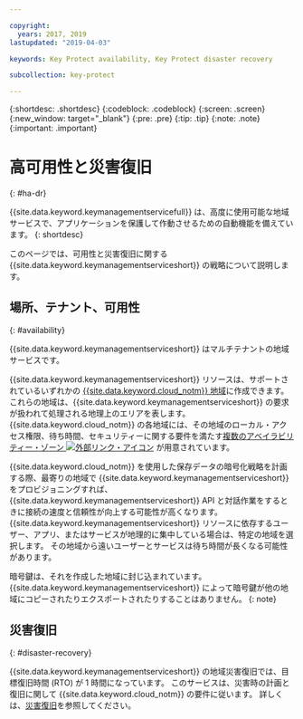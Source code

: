 ```yaml
---

copyright:
  years: 2017, 2019
lastupdated: "2019-04-03"

keywords: Key Protect availability, Key Protect disaster recovery

subcollection: key-protect

---
```


{:shortdesc: .shortdesc}
{:codeblock: .codeblock}
{:screen: .screen}
{:new_window: target="_blank"}
{:pre: .pre}
{:tip: .tip}
{:note: .note}
{:important: .important}

# 高可用性と災害復旧
{: #ha-dr}

{{site.data.keyword.keymanagementservicefull}} は、高度に使用可能な地域サービスで、アプリケーションを保護して作動させるための自動機能を備えています。
{: shortdesc}

このページでは、可用性と災害復旧に関する {{site.data.keyword.keymanagementserviceshort}} の戦略について説明します。

## 場所、テナント、可用性
{: #availability}

{{site.data.keyword.keymanagementserviceshort}} はマルチテナントの地域サービスです。 

{{site.data.keyword.keymanagementserviceshort}} リソースは、サポートされているいずれかの [{{site.data.keyword.cloud_notm}} 地域](/docs/services/key-protect?topic=key-protect-regions#regions)に作成できます。これらの地域は、{{site.data.keyword.keymanagementserviceshort}} の要求が扱われて処理される地理上のエリアを表します。 {{site.data.keyword.cloud_notm}} の各地域には、その地域のローカル・アクセス権限、待ち時間、セキュリティーに関する要件を満たす[複数のアベイラビリティー・ゾーン ![外部リンク・アイコン](../../icons/launch-glyph.svg "外部リンク・アイコン")](https://www.ibm.com/blogs/bluemix/2018/06/expansion-availability-zones-global-regions/) が用意されています。

{{site.data.keyword.cloud_notm}} を使用した保存データの暗号化戦略を計画する際、最寄りの地域で {{site.data.keyword.keymanagementserviceshort}} をプロビジョニングすれば、{{site.data.keyword.keymanagementserviceshort}} API と対話作業をするときに接続の速度と信頼性が向上する可能性が高くなります。 {{site.data.keyword.keymanagementserviceshort}} リソースに依存するユーザー、アプリ、またはサービスが地理的に集中している場合は、特定の地域を選択します。 その地域から遠いユーザーとサービスは待ち時間が長くなる可能性があります。 

暗号鍵は、それを作成した地域に封じ込まれています。 {{site.data.keyword.keymanagementserviceshort}} によって暗号鍵が他の地域にコピーされたりエクスポートされたりすることはありません。
{: note}

## 災害復旧
{: #disaster-recovery}

{{site.data.keyword.keymanagementserviceshort}} の地域災害復旧では、目標復旧時間 (RTO) が 1 時間になっています。 このサービスは、災害時の計画と復旧に関して {{site.data.keyword.cloud_notm}} の要件に従います。 詳しくは、[災害復旧](/docs/overview?topic=overview-zero-downtime#disaster-recovery)を参照してください。



